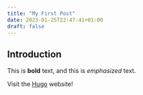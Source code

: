 ```yaml
---
title: "My First Post"
date: 2023-01-25T22:47:41+01:00
draft: false
---
```


## Introduction

This is **bold** text, and this is *emphasized* text.

Visit the [Hugo](https://gohugo.io) website!